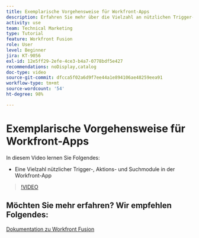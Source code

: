 ```yaml
---
title: Exemplarische Vorgehensweise für Workfront-Apps
description: Erfahren Sie mehr über die Vielzahl an nützlichen Trigger-, Aktions- und Suchmodulen in der Workfront-App in [!DNL Adobe Workfront Fusion].
activity: use
team: Technical Marketing
type: Tutorial
feature: Workfront Fusion
role: User
level: Beginner
jira: KT-9056
exl-id: 12e5ff29-2efe-4ce3-b4a7-0778bdf5e427
recommendations: noDisplay,catalog
doc-type: video
source-git-commit: dfcca5f02a6d9f7ee44a1e894106ae48259eea91
workflow-type: tm+mt
source-wordcount: '54'
ht-degree: 98%

---
```


# Exemplarische Vorgehensweise für Workfront-Apps

In diesem Video lernen Sie Folgendes:

* Eine Vielzahl nützlicher Trigger-, Aktions- und Suchmodule in der Workfront-App

>[!VIDEO](https://video.tv.adobe.com/v/335297/?quality=12&learn=on&enablevpops)


## Möchten Sie mehr erfahren? Wir empfehlen Folgendes:

[Dokumentation zu Workfront Fusion](https://experienceleague.adobe.com/en/docs/workfront-fusion/using/get-started-with-fusion/understand-workfront-fusion/workfront-fusion-overview)
